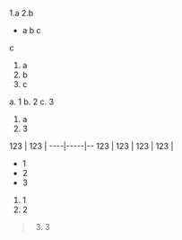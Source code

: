 1.a
2.b
- a
b
c

c
1. a
1. b
1. c



a.  1
b.  2
c.  3


  1. a
  2. 3

123 | 123 |
----|-----|--
123 | 123 |
123 | 123 |



- 1
- 2
- 3

1. 1
2. 2
> 3. 3

>
